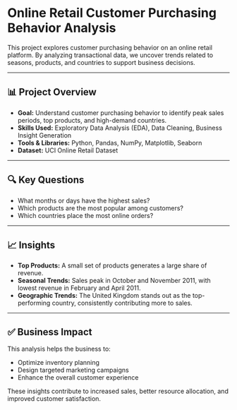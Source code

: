 # Online Retail Customer Purchasing Behavior Analysis

This project explores customer purchasing behavior on an online retail platform. By analyzing transactional data, we uncover trends related to seasons, products, and countries to support business decisions.

---

## 📊 Project Overview
- **Goal:** Understand customer purchasing behavior to identify peak sales periods, top products, and high-demand countries.  
- **Skills Used:** Exploratory Data Analysis (EDA), Data Cleaning, Business Insight Generation  
- **Tools & Libraries:** Python, Pandas, NumPy, Matplotlib, Seaborn  
- **Dataset:** UCI Online Retail Dataset  

---

## 🔍 Key Questions
- What months or days have the highest sales?  
- Which products are the most popular among customers?  
- Which countries place the most online orders?  

---

## 📈 Insights
- **Top Products:** A small set of products generates a large share of revenue.  
- **Seasonal Trends:** Sales peak in October and November 2011, with lowest revenue in February and April 2011.  
- **Geographic Trends:** The United Kingdom stands out as the top-performing country, consistently contributing more to sales.  

---

## ✅ Business Impact
This analysis helps the business to:  
- Optimize inventory planning  
- Design targeted marketing campaigns  
- Enhance the overall customer experience  

These insights contribute to increased sales, better resource allocation, and improved customer satisfaction.
